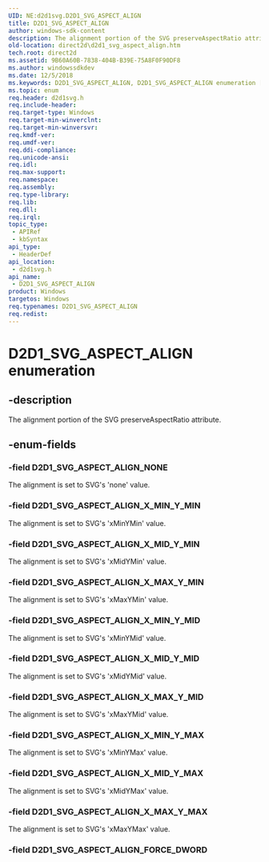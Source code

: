 ```yaml
---
UID: NE:d2d1svg.D2D1_SVG_ASPECT_ALIGN
title: D2D1_SVG_ASPECT_ALIGN
author: windows-sdk-content
description: The alignment portion of the SVG preserveAspectRatio attribute.
old-location: direct2d\d2d1_svg_aspect_align.htm
tech.root: direct2d
ms.assetid: 9B60A60B-7838-404B-B39E-75A8F0F90DF8
ms.author: windowssdkdev
ms.date: 12/5/2018
ms.keywords: D2D1_SVG_ASPECT_ALIGN, D2D1_SVG_ASPECT_ALIGN enumeration [Direct2D], D2D1_SVG_ASPECT_ALIGN_FORCE_DWORD, D2D1_SVG_ASPECT_ALIGN_NONE, D2D1_SVG_ASPECT_ALIGN_X_MAX_Y_MAX, D2D1_SVG_ASPECT_ALIGN_X_MAX_Y_MID, D2D1_SVG_ASPECT_ALIGN_X_MAX_Y_MIN, D2D1_SVG_ASPECT_ALIGN_X_MID_Y_MAX, D2D1_SVG_ASPECT_ALIGN_X_MID_Y_MID, D2D1_SVG_ASPECT_ALIGN_X_MID_Y_MIN, D2D1_SVG_ASPECT_ALIGN_X_MIN_Y_MAX, D2D1_SVG_ASPECT_ALIGN_X_MIN_Y_MID, D2D1_SVG_ASPECT_ALIGN_X_MIN_Y_MIN, d2d1svg/D2D1_SVG_ASPECT_ALIGN, d2d1svg/D2D1_SVG_ASPECT_ALIGN_FORCE_DWORD, d2d1svg/D2D1_SVG_ASPECT_ALIGN_NONE, d2d1svg/D2D1_SVG_ASPECT_ALIGN_X_MAX_Y_MAX, d2d1svg/D2D1_SVG_ASPECT_ALIGN_X_MAX_Y_MID, d2d1svg/D2D1_SVG_ASPECT_ALIGN_X_MAX_Y_MIN, d2d1svg/D2D1_SVG_ASPECT_ALIGN_X_MID_Y_MAX, d2d1svg/D2D1_SVG_ASPECT_ALIGN_X_MID_Y_MID, d2d1svg/D2D1_SVG_ASPECT_ALIGN_X_MID_Y_MIN, d2d1svg/D2D1_SVG_ASPECT_ALIGN_X_MIN_Y_MAX, d2d1svg/D2D1_SVG_ASPECT_ALIGN_X_MIN_Y_MID, d2d1svg/D2D1_SVG_ASPECT_ALIGN_X_MIN_Y_MIN, direct2d.d2d1_svg_aspect_align
ms.topic: enum
req.header: d2d1svg.h
req.include-header: 
req.target-type: Windows
req.target-min-winverclnt: 
req.target-min-winversvr: 
req.kmdf-ver: 
req.umdf-ver: 
req.ddi-compliance: 
req.unicode-ansi: 
req.idl: 
req.max-support: 
req.namespace: 
req.assembly: 
req.type-library: 
req.lib: 
req.dll: 
req.irql: 
topic_type:
 - APIRef
 - kbSyntax
api_type:
 - HeaderDef
api_location:
 - d2d1svg.h
api_name:
 - D2D1_SVG_ASPECT_ALIGN
product: Windows
targetos: Windows
req.typenames: D2D1_SVG_ASPECT_ALIGN
req.redist: 
---
```


# D2D1_SVG_ASPECT_ALIGN enumeration


## -description


The alignment portion of the SVG preserveAspectRatio attribute.


## -enum-fields




### -field D2D1_SVG_ASPECT_ALIGN_NONE

The alignment is set to SVG's 'none' value.


### -field D2D1_SVG_ASPECT_ALIGN_X_MIN_Y_MIN

The alignment is set to SVG's 'xMinYMin' value.


### -field D2D1_SVG_ASPECT_ALIGN_X_MID_Y_MIN

The alignment is set to SVG's 'xMidYMin' value.


### -field D2D1_SVG_ASPECT_ALIGN_X_MAX_Y_MIN

The alignment is set to SVG's 'xMaxYMin' value.


### -field D2D1_SVG_ASPECT_ALIGN_X_MIN_Y_MID

The alignment is set to SVG's 'xMinYMid' value.


### -field D2D1_SVG_ASPECT_ALIGN_X_MID_Y_MID

The alignment is set to SVG's 'xMidYMid' value.


### -field D2D1_SVG_ASPECT_ALIGN_X_MAX_Y_MID

The alignment is set to SVG's 'xMaxYMid' value.


### -field D2D1_SVG_ASPECT_ALIGN_X_MIN_Y_MAX

The alignment is set to SVG's 'xMinYMax' value.


### -field D2D1_SVG_ASPECT_ALIGN_X_MID_Y_MAX

The alignment is set to SVG's 'xMidYMax' value.


### -field D2D1_SVG_ASPECT_ALIGN_X_MAX_Y_MAX

The alignment is set to SVG's 'xMaxYMax' value.


### -field D2D1_SVG_ASPECT_ALIGN_FORCE_DWORD

